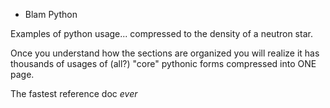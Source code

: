 
* Blam Python

Examples of python usage... compressed to the density of a neutron star.

Once you understand how the sections are organized you will realize it has
thousands of usages of (all?) "core" pythonic forms compressed into ONE page.

The fastest reference doc *ever*


